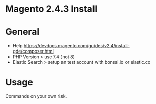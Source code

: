 # Magento 2.4.3 Install

# General

* Help https://devdocs.magento.com/guides/v2.4/install-gde/composer.html
* PHP Version > use 7.4 (not 8)
* Elastic Search > setup an test account with bonsai.io or elastic.co

# Usage

Commands on your own risk. 
